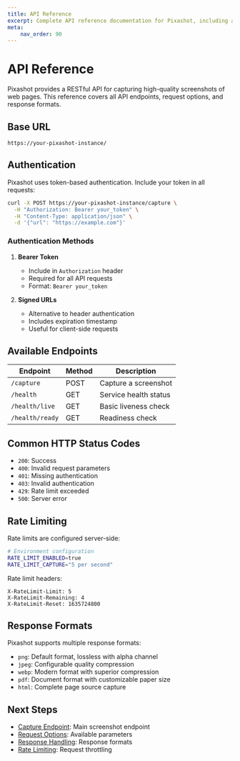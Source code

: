 ```yaml
---
title: API Reference
excerpt: Complete API reference documentation for Pixashot, including authentication, endpoints, error handling, and rate limiting.
meta:
    nav_order: 90
---
```


# API Reference

Pixashot provides a RESTful API for capturing high-quality screenshots of web pages. This reference covers all API endpoints, request options, and response formats.

## Base URL

```
https://your-pixashot-instance/
```

## Authentication

Pixashot uses token-based authentication. Include your token in all requests:

```bash
curl -X POST https://your-pixashot-instance/capture \
  -H "Authorization: Bearer your_token" \
  -H "Content-Type: application/json" \
  -d '{"url": "https://example.com"}'
```

### Authentication Methods

1. **Bearer Token**
    - Include in `Authorization` header
    - Required for all API requests
    - Format: `Bearer your_token`

2. **Signed URLs**
    - Alternative to header authentication
    - Includes expiration timestamp
    - Useful for client-side requests

## Available Endpoints

| Endpoint | Method | Description |
|----------|--------|-------------|
| `/capture` | POST | Capture a screenshot |
| `/health` | GET | Service health status |
| `/health/live` | GET | Basic liveness check |
| `/health/ready` | GET | Readiness check |

## Common HTTP Status Codes

- `200`: Success
- `400`: Invalid request parameters
- `401`: Missing authentication
- `403`: Invalid authentication
- `429`: Rate limit exceeded
- `500`: Server error

## Rate Limiting

Rate limits are configured server-side:

```bash
# Environment configuration
RATE_LIMIT_ENABLED=true
RATE_LIMIT_CAPTURE="5 per second"
```

Rate limit headers:
```
X-RateLimit-Limit: 5
X-RateLimit-Remaining: 4
X-RateLimit-Reset: 1635724800
```

## Response Formats

Pixashot supports multiple response formats:

- `png`: Default format, lossless with alpha channel
- `jpeg`: Configurable quality compression
- `webp`: Modern format with superior compression
- `pdf`: Document format with customizable paper size
- `html`: Complete page source capture

## Next Steps

- [Capture Endpoint](capture-endpoint.md): Main screenshot endpoint
- [Request Options](request-options.md): Available parameters
- [Response Handling](response-handling.md): Response formats
- [Rate Limiting](rate-limiting.md): Request throttling